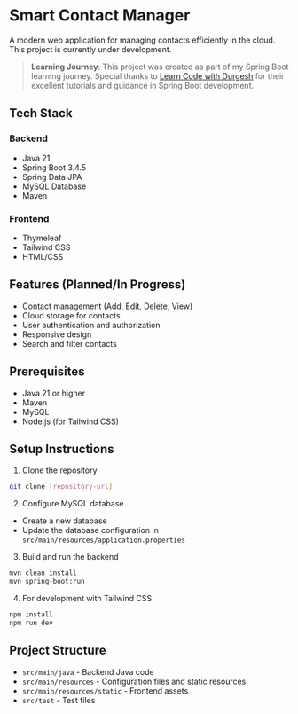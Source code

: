# Smart Contact Manager

A modern web application for managing contacts efficiently in the cloud. This project is currently under development.
> **Learning Journey**: This project was created as part of my Spring Boot learning journey. Special thanks to [Learn Code with Durgesh](https://www.youtube.com/@LearnCodeWithDurgesh) for their excellent tutorials and guidance in Spring Boot development.
## Tech Stack

### Backend
- Java 21
- Spring Boot 3.4.5
- Spring Data JPA
- MySQL Database
- Maven

### Frontend
- Thymeleaf
- Tailwind CSS
- HTML/CSS

## Features (Planned/In Progress)
- Contact management (Add, Edit, Delete, View)
- Cloud storage for contacts
- User authentication and authorization
- Responsive design
- Search and filter contacts

## Prerequisites
- Java 21 or higher
- Maven
- MySQL
- Node.js (for Tailwind CSS)

## Setup Instructions

1. Clone the repository
```bash
git clone [repository-url]
```

2. Configure MySQL database
- Create a new database
- Update the database configuration in `src/main/resources/application.properties`

3. Build and run the backend
```bash
mvn clean install
mvn spring-boot:run
```

4. For development with Tailwind CSS
```bash
npm install
npm run dev
```

## Project Structure
- `src/main/java` - Backend Java code
- `src/main/resources` - Configuration files and static resources
- `src/main/resources/static` - Frontend assets
- `src/test` - Test files

